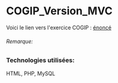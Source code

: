 # COGIP_Version_MVC

Voici le lien vers l'exercice COGIP : [énoncé](https://github.com/becodeorg/BXLAnderlecht/blob/master/09-MVC/readme.md)<br/>

###### Remarque:

### Technologies utilisées:
HTML, PHP, MySQL<br/>

